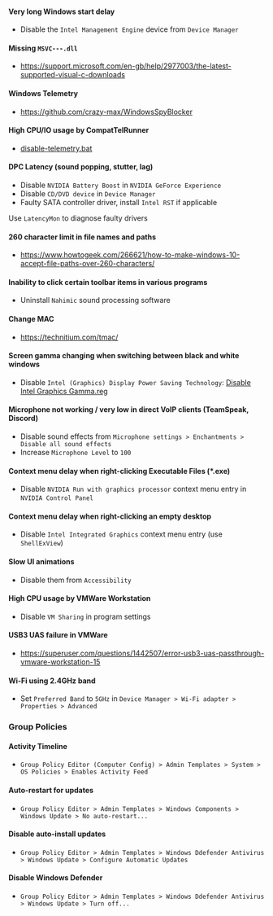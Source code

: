#### Very long Windows start delay
- Disable the `Intel Management Engine` device from `Device Manager`
#### Missing `MSVC---.dll`
- https://support.microsoft.com/en-gb/help/2977003/the-latest-supported-visual-c-downloads
#### Windows Telemetry
- https://github.com/crazy-max/WindowsSpyBlocker
#### High CPU/IO usage by CompatTelRunner
- [disable-telemetry.bat](scripts/disable-telemetry.bat)
#### DPC Latency (sound popping, stutter, lag)
- Disable `NVIDIA Battery Boost` in `NVIDIA GeForce Experience`
- Disable `CD/DVD device` in `Device Manager`
- Faulty SATA controller driver, install `Intel RST` if applicable

Use `LatencyMon` to diagnose faulty drivers
#### 260 character limit in file names and paths
- https://www.howtogeek.com/266621/how-to-make-windows-10-accept-file-paths-over-260-characters/
#### Inability to click certain toolbar items in various programs
- Uninstall `Nahimic` sound processing software
#### Change MAC
- https://technitium.com/tmac/
#### Screen gamma changing when switching between black and white windows
- Disable `Intel (Graphics) Display Power Saving Technology`: [Disable Intel Graphics Gamma.reg](reg/Disable%20Intel%20Graphics%20Gamma.reg)
#### Microphone not working / very low in direct VoIP clients (TeamSpeak, Discord)
- Disable sound effects from `Microphone settings > Enchantments > Disable all sound effects`
- Increase `Microphone Level` to `100`
#### Context menu delay when right-clicking Executable Files (*.exe)
- Disable `NVIDIA Run with graphics processor` context menu entry in `NVIDIA Control Panel`
#### Context menu delay when right-clicking an empty desktop
- Disable `Intel Integrated Graphics` context menu entry (use `ShellExView`)
#### Slow UI animations
- Disable them from `Accessibility`
#### High CPU usage by VMWare Workstation
- Disable `VM Sharing` in program settings
#### USB3 UAS failure in VMWare
- https://superuser.com/questions/1442507/error-usb3-uas-passthrough-vmware-workstation-15
#### Wi-Fi using 2.4GHz band
- Set `Preferred Band` to `5GHz` in `Device Manager > Wi-Fi adapter > Properties > Advanced`
### Group Policies
#### Activity Timeline
- `Group Policy Editor (Computer Config) > Admin Templates > System > OS Policies > Enables Activity Feed`
#### Auto-restart for updates
- `Group Policy Editor > Admin Templates > Windows Components > Windows Update > No auto-restart...`
#### Disable auto-install updates
- `Group Policy Editor > Admin Templates > Windows Ddefender Antivirus > Windows Update > Configure Automatic Updates`
#### Disable Windows Defender
- `Group Policy Editor > Admin Templates > Windows Ddefender Antivirus > Windows Update > Turn off...`
